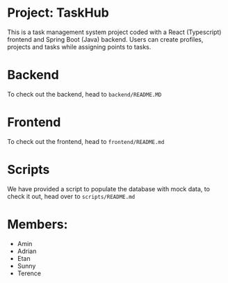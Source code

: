 # Project: TaskHub
This is a task management system project coded with a React (Typescript) frontend and Spring Boot (Java) backend. Users can create profiles, projects and tasks while assigning points to tasks.

# Backend
To check out the backend, head to `backend/README.MD`

# Frontend
To check out the frontend, head to `frontend/README.md`

# Scripts
We have provided a script to populate the database with mock data, to check it out, head over to `scripts/README.md`


# Members:
* Amin
* Adrian
* Etan
* Sunny
* Terence

